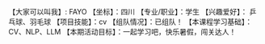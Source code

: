 【大家可以叫我】: FAYO
【坐标】：四川
【专业/职业】：学生
【兴趣爱好】： 乒乓球、羽毛球
【项目技能】：cv
【组队情况】：已组队！
【本课程学习基础】：CV、NLP、LLM
【本期活动目标】：一起学习吧，快乐暑假，闯关达人！
